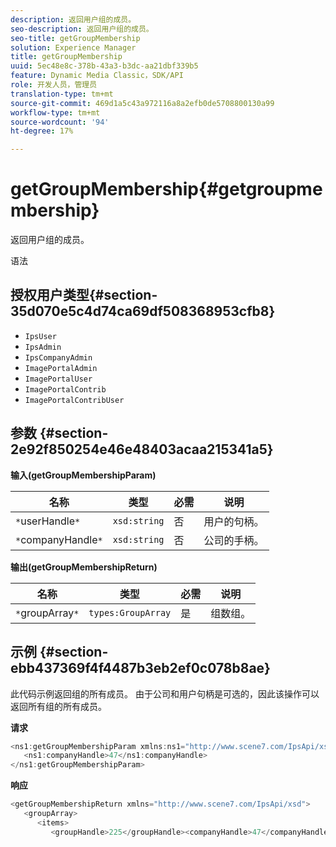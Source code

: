 ```yaml
---
description: 返回用户组的成员。
seo-description: 返回用户组的成员。
seo-title: getGroupMembership
solution: Experience Manager
title: getGroupMembership
uuid: 5ec48e8c-378b-43a3-b3dc-aa21dbf339b5
feature: Dynamic Media Classic，SDK/API
role: 开发人员，管理员
translation-type: tm+mt
source-git-commit: 469d1a5c43a972116a8a2efb0de5708800130a99
workflow-type: tm+mt
source-wordcount: '94'
ht-degree: 17%

---
```



# getGroupMembership{#getgroupmembership}

返回用户组的成员。

语法

## 授权用户类型{#section-35d070e5c4d74ca69df508368953cfb8}

* `IpsUser`
* `IpsAdmin`
* `IpsCompanyAdmin`
* `ImagePortalAdmin`
* `ImagePortalUser`
* `ImagePortalContrib`
* `ImagePortalContribUser`

## 参数 {#section-2e92f850254e46e48403acaa215341a5}

**输入(getGroupMembershipParam)**

| 名称 | 类型 | 必需 | 说明 |
|---|---|---|---|
| `*`userHandle`*` | `xsd:string` | 否 | 用户的句柄。 |
| `*`companyHandle`*` | `xsd:string` | 否 | 公司的手柄。 |

**输出(getGroupMembershipReturn)**

| 名称 | 类型 | 必需 | 说明 |
|---|---|---|---|
| `*`groupArray`*` | `types:GroupArray` | 是 | 组数组。 |

## 示例 {#section-ebb437369f4f4487b3eb2ef0c078b8ae}

此代码示例返回组的所有成员。 由于公司和用户句柄是可选的，因此该操作可以返回所有组的所有成员。

**请求**

```java
<ns1:getGroupMembershipParam xmlns:ns1="http://www.scene7.com/IpsApi/xsd">
   <ns1:companyHandle>47</ns1:companyHandle>
</ns1:getGroupMembershipParam>
```

**响应**

```java
<getGroupMembershipReturn xmlns="http://www.scene7.com/IpsApi/xsd">
   <groupArray>
      <items>
         <groupHandle>225</groupHandle><companyHandle>47</companyHandle><name>MyGroup</name><isSystemDefined>false</isSystemDefined></items></groupArray></getGroupMembershipReturn>
```

